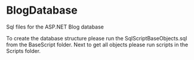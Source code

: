 # BlogDatabase
Sql files for the ASP.NET Blog database

To create the database structure please run the SqlScriptBaseObjects.sql from the BaseScript folder.
Next to get all objects please run scripts in the Scripts folder.

